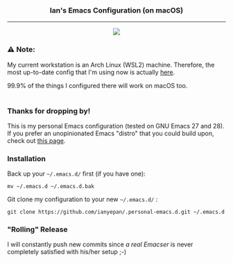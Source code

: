 <div align="center">
 <h3>Ian's Emacs Configuration (on macOS)</h3>
</div>

<hr>

<p align="center">
  <img src="https://upload.wikimedia.org/wikipedia/commons/thumb/0/08/EmacsIcon.svg/120px-EmacsIcon.svg.png" />
</p>


### ⚠ Note:

My current workstation is an Arch Linux (WSL2) machine. Therefore, the most up-to-date config that I'm using now is actually [here](https://github.com/ianyepan/.wsl-emacs.d). 

99.9% of the things I configured there will work on macOS too.
<br><br>
### Thanks for dropping by!
This is my personal Emacs configuration (tested on GNU Emacs 27 and 28). If you
prefer an unopinionated Emacs "distro" that you could build upon,
check out [this page](https://github.com/ianyepan/yay-evil-emacs).


### Installation
Back up your `~/.emacs.d/` first (if you have one):

```
mv ~/.emacs.d ~/.emacs.d.bak
```

Git clone my configuration to your new `~/.emacs.d/` :
```
git clone https://github.com/ianyepan/.personal-emacs.d.git ~/.emacs.d
```

### "Rolling" Release
I will constantly push new commits since *a real Emacser* is never
completely satisfied with his/her setup ;-)
